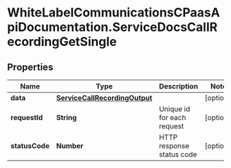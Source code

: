 # WhiteLabelCommunicationsCPaasApiDocumentation.ServiceDocsCallRecordingGetSingle

## Properties

Name | Type | Description | Notes
------------ | ------------- | ------------- | -------------
**data** | [**ServiceCallRecordingOutput**](ServiceCallRecordingOutput.md) |  | [optional] 
**requestId** | **String** | Unique id for each request | [optional] 
**statusCode** | **Number** | HTTP response status code | [optional] 


